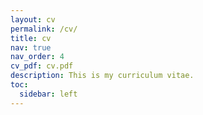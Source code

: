 ```yaml
---
layout: cv
permalink: /cv/
title: cv
nav: true
nav_order: 4
cv_pdf: cv.pdf
description: This is my curriculum vitae.
toc:
  sidebar: left
---
```

